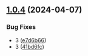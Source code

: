 ## [1.0.4](https://github.com/sunven/test1/compare/v1.0.3...v1.0.4) (2024-04-07)


### Bug Fixes

* 3 ([e7d6b66](https://github.com/sunven/test1/commit/e7d6b66beba55a7012a1be5753ab3e669997cf15))
* 3 ([41bd6fc](https://github.com/sunven/test1/commit/41bd6fceec35b42a8f85d862be68d0149ae62a85))
